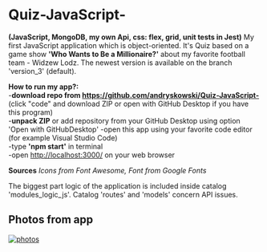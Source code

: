 # Quiz-JavaScript-
<b>(JavaScript, MongoDB, my own Api, css: flex, grid, unit tests in Jest)</b> My first JavaScript application which is object-oriented. It's Quiz based on a game show <b>'Who Wants to Be a Millionaire?'</b>
about my favorite football team - Widzew Lodz. The newest version is available on the branch 'version_3' (default).

<b>How to run my app?:</b>
<br/>
-<b>download repo from <a href="https://github.com/andryskowski/Quiz-JavaScript-">https://github.com/andryskowski/Quiz-JavaScript-</a></b> (click "code" and download ZIP or open with GitHub Desktop if you have this program)
<br/>
-<b>unpack ZIP</b> or add repository from your GitHub Desktop using option 'Open with GitHubDesktop'
-open this app using your favorite code editor (for example Visual Studio Code)
<br/>
-type <b>'npm start'</b> in terminal
<br/>
-open <a href="http://localhost:3000/">http://localhost:3000/</a> on your web browser

<b>Sources</b><i>
Icons from Font Awesome,
Font from Google Fonts</i>

The biggest part logic of the application is included inside catalog 'modules_logic_js'. Catalog 'routes' and 'models' concern API issues.

<h2>Photos from app</h2>

<a href="https://ibb.co/Vv4kff8"><img src="https://i.ibb.co/Hr8955Q/photos.png" alt="photos" border="0"></a>
